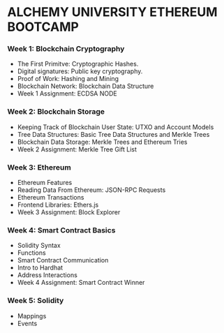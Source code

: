 # ALCHEMY UNIVERSITY ETHEREUM BOOTCAMP

### Week 1: Blockchain Cryptography
+ The First Primitve: Cryptographic Hashes.
+ Digital signatures: Public key cryptography.
+ Proof of Work: Hashing and Mining
+ Blockchain Network: Blockchain Data Structure
+ Week 1 Assignment: ECDSA NODE

### Week 2: Blockchain Storage
+ Keeping Track of Blockchain User State: UTXO and Account Models
+ Tree Data Structures: Basic Tree Data Structures and Merkle Trees
+ Blockchain Data Storage: Merkle Trees and Ethereum Tries
+ Week 2 Assignment: Merkle Tree Gift List

### Week 3: Ethereum
+ Ethereum Features
+ Reading Data From Ethereum: JSON-RPC Requests
+ Ethereum Transactions
+ Frontend Libraries: Ethers.js
+ Week 3 Assignment: Block Explorer

### Week 4: Smart Contract Basics
+ Solidity Syntax
+ Functions
+ Smart Contract Communication
+ Intro to Hardhat
+ Address Interactions
+ Week 4 Assignment: Smart Contract Winner

### Week 5: Solidity
+ Mappings
+ Events